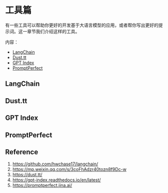 # 工具篇

有一些工具可以帮助你更好的开发基于大语言模型的应用，或者帮你写出更好的提示词。这一章节我们介绍这样的工具。

内容：
- [LangChain](#LangChain)
- [Dust.tt](#Dust.tt)
- [GPT Index](#GPT-Index)
- [PromptPerfect](#PromptPerfect)

## LangChain

## Dust.tt

## GPT Index

## PromptPerfect

## Reference
1. https://github.com/hwchase17/langchain/
2. https://mp.weixin.qq.com/s/3coFhAdzr40tozn8f9Dc-w
3. https://dust.tt/
4. https://gpt-index.readthedocs.io/en/latest/
5. https://promptperfect.jina.ai/
